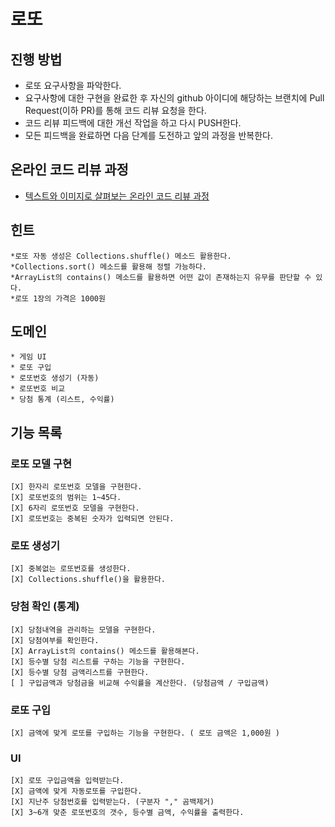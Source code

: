 # 로또
## 진행 방법
* 로또 요구사항을 파악한다.
* 요구사항에 대한 구현을 완료한 후 자신의 github 아이디에 해당하는 브랜치에 Pull Request(이하 PR)를 통해 코드 리뷰 요청을 한다.
* 코드 리뷰 피드백에 대한 개선 작업을 하고 다시 PUSH한다.
* 모든 피드백을 완료하면 다음 단계를 도전하고 앞의 과정을 반복한다.

## 온라인 코드 리뷰 과정
* [텍스트와 이미지로 살펴보는 온라인 코드 리뷰 과정](https://github.com/next-step/nextstep-docs/tree/master/codereview)

## 힌트
    *로또 자동 생성은 Collections.shuffle() 메소드 활용한다.
    *Collections.sort() 메소드를 활용해 정렬 가능하다.
    *ArrayList의 contains() 메소드를 활용하면 어떤 값이 존재하는지 유무를 판단할 수 있다.
    *로또 1장의 가격은 1000원

## 도메인 
    * 게임 UI 
    * 로또 구입
    * 로또번호 생성기 (자동)
    * 로또번호 비교
    * 당첨 통계 (리스트, 수익률)
      
## 기능 목록
### 로또 모델 구현
    [X] 한자리 로또번호 모델을 구현한다.
    [X] 로또번호의 범위는 1~45다.
    [X] 6자리 로또번호 모델을 구현한다.
    [X] 로또번호는 중복된 숫자가 입력되면 안된다.
     
### 로또 생성기
    [X] 중복없는 로또번호를 생성한다.
    [X] Collections.shuffle()을 활용한다.

### 당첨 확인 (통계)
    [X] 당첨내역을 관리하는 모델을 구현한다.
    [X] 당첨여부를 확인한다.
    [X] ArrayList의 contains() 메소드를 활용해본다.
    [X] 등수별 당첨 리스트를 구하는 기능을 구현한다.
    [X] 등수별 당첨 금액리스트를 구현한다.
    [ ] 구입금액과 당첨금을 비교해 수익률을 계산한다. (당첨금액 / 구입금액)

### 로또 구입
    [X] 금액에 맞게 로또를 구입하는 기능을 구현한다. ( 로또 금액은 1,000원 )

### UI
    [X] 로또 구입금액을 입력받는다.
    [X] 금액에 맞게 자동로또를 구입한다.
    [X] 지난주 당첨번호를 입력받는다. (구분자 "," 곰백제거)
    [X] 3~6개 맞춘 로또번호의 갯수, 등수별 금액, 수익률을 출력한다.
    